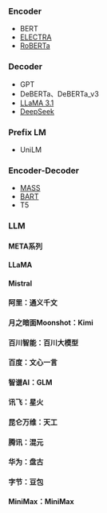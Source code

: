 ### Encoder
- BERT
- [ELECTRA](BERT/ELECTRA/electra.md)
- [RoBERTa](BERT/RoBERTa/roberta.md)

### Decoder
- GPT
- DeBERTa、DeBERTa_v3
- [LLaMA 3.1](LLaMA/llama.md)
- [DeepSeek](DeepSeek/deepseek.md)

### Prefix LM
- UniLM

### Encoder-Decoder
- [MASS](MASS/mass.md)
- [BART](BART/bart.md)
- T5



### LLM

#### META系列

#### LLaMA
#### Mistral
#### 阿里：通义千文
#### 月之暗面Moonshot：Kimi

#### 百川智能：百川大模型

#### 百度：文心一言
#### 智谱AI：GLM
#### 讯飞：星火
#### 昆仑万维：天工
#### 腾讯：混元
#### 华为：盘古
#### 字节：豆包
#### MiniMax：MiniMax